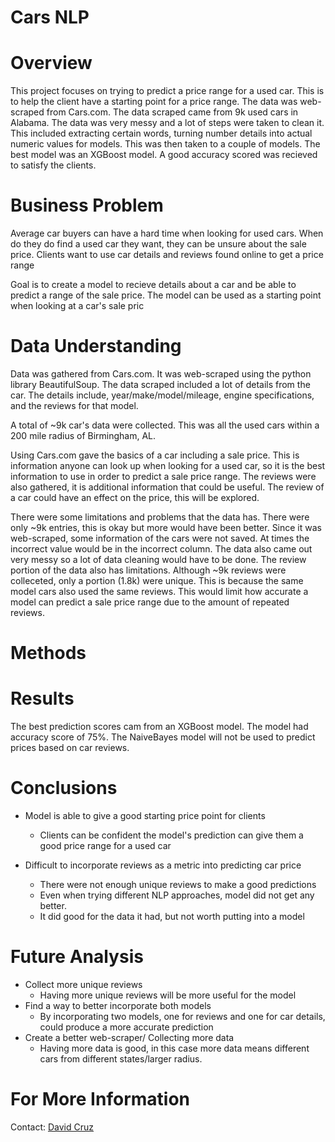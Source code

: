 # Cars NLP

# Overview
This project focuses on trying to predict a price range for a used car. This is to help the client have a starting point for a price range. The data was web-scraped from Cars.com. The data scraped came from 9k used cars in Alabama. The data was very messy and a lot of steps were taken to clean it. This included extracting certain words, turning number details into actual numeric values for models. This was then taken to a couple of models. The best model was an XGBoost model. A good accuracy scored was recieved to satisfy the clients.

# Business Problem
Average car buyers can have a hard time when looking for used cars. When do they do find a used car they want, they can be unsure about the sale price. Clients want to use car details and reviews found online to get a price range

Goal is to create a model to recieve details about a car and be able to predict a range of the sale price. The model can be used as a starting point when looking at a car's sale pric

# Data Understanding
Data was gathered from Cars.com. It was web-scraped using the python library BeautifulSoup. The data scraped included a lot of details from the car. The details include, year/make/model/mileage, engine specifications, and the reviews for that model.

A total of ~9k car's data were collected. This was all the used cars within a 200 mile radius of Birmingham, AL.

Using Cars.com gave the basics of a car including a sale price. This is information anyone can look up when looking for a used car, so it is the best information to use in order to predict a sale price range. The reviews were also gathered, it is additional information that could be useful. The review of a car could have an effect on the price, this will be explored.

There were some limitations and problems that the data has. There were only ~9k entries, this is okay but more would have been better. Since it was web-scraped, some information of the cars were not saved. At times the incorrect value would be in the incorrect column. The data also came out very messy so a lot of data cleaning would have to be done. The review portion of the data also has limitations. Although ~9k reviews were colleceted, only a portion (1.8k) were unique. This is because the same model cars also used the same reviews. This would limit how accurate a model can predict a sale price range due to the amount of repeated reviews.

# Methods


# Results
The best prediction scores cam from an XGBoost model. The model had accuracy score of 75%. The NaiveBayes model will not be used to predict prices based on car reviews.

# Conclusions
- Model is able to give a good starting price point for clients

    - Clients can be confident the model's prediction can give them a good price range for a used car
- Difficult to incorporate reviews as a metric into predicting car price

    - There were not enough unique reviews to make a good predictions
    - Even when trying different NLP approaches, model did not get any better.
    - It did good for the data it had, but not worth putting into a model

# Future Analysis
- Collect more unique reviews
    - Having more unique reviews will be more useful for the model
- Find a way to better incorporate both models
    - By incorporating two models, one for reviews and one for car details, could produce a more accurate prediction
- Create a better web-scraper/ Collecting more data
    - Having more data is good, in this case more data means different cars from different states/larger radius.

# For More Information

Contact: [David Cruz](mailto:dcruzven20@gmail.com)
